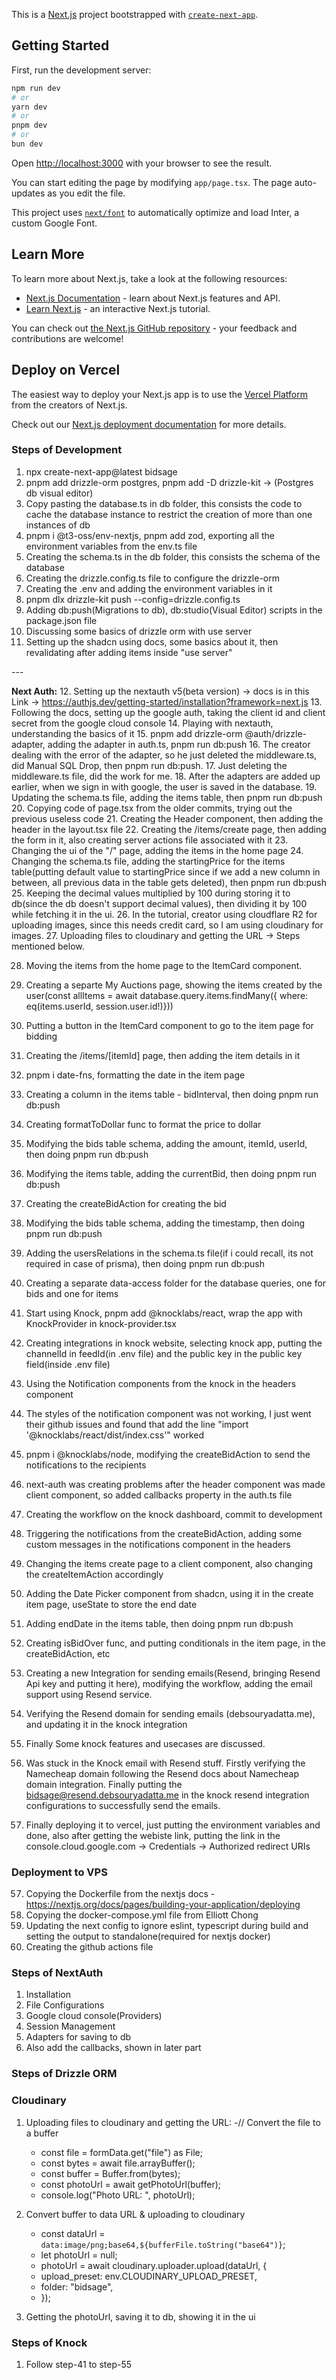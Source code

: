 This is a [Next.js](https://nextjs.org/) project bootstrapped with [`create-next-app`](https://github.com/vercel/next.js/tree/canary/packages/create-next-app).

## Getting Started

First, run the development server:

```bash
npm run dev
# or
yarn dev
# or
pnpm dev
# or
bun dev
```

Open [http://localhost:3000](http://localhost:3000) with your browser to see the result.

You can start editing the page by modifying `app/page.tsx`. The page auto-updates as you edit the file.

This project uses [`next/font`](https://nextjs.org/docs/basic-features/font-optimization) to automatically optimize and load Inter, a custom Google Font.

## Learn More

To learn more about Next.js, take a look at the following resources:

- [Next.js Documentation](https://nextjs.org/docs) - learn about Next.js features and API.
- [Learn Next.js](https://nextjs.org/learn) - an interactive Next.js tutorial.

You can check out [the Next.js GitHub repository](https://github.com/vercel/next.js/) - your feedback and contributions are welcome!

## Deploy on Vercel

The easiest way to deploy your Next.js app is to use the [Vercel Platform](https://vercel.com/new?utm_medium=default-template&filter=next.js&utm_source=create-next-app&utm_campaign=create-next-app-readme) from the creators of Next.js.

Check out our [Next.js deployment documentation](https://nextjs.org/docs/deployment) for more details.

### Steps of Development

1. npx create-next-app@latest bidsage
2. pnpm add drizzle-orm postgres, pnpm add -D drizzle-kit -> (Postgres db visual editor)
3. Copy pasting the database.ts in db folder, this consists the code to cache the database instance to restrict the creation of more than one instances of db
4. pnpm i @t3-oss/env-nextjs, pnpm add zod, exporting all the environment variables from the env.ts file
5. Creating the schema.ts in the db folder, this consists the schema of the database
6. Creating the drizzle.config.ts file to configure the drizzle-orm
7. Creating the .env and adding the environment variables in it
8. pnpm dlx drizzle-kit push --config=drizzle.config.ts
9. Adding db:push(Migrations to db), db:studio(Visual Editor) scripts in the package.json file
10. Discussing some basics of drizzle orm with use server
11. Setting up the shadcn using docs, some basics about it, then revalidating after adding items inside "use server"
<!-- Next Auth --> ---
<b>Next Auth:</b>
12. Setting up the nextauth v5(beta version) -> docs is in this Link -> https://authjs.dev/getting-started/installation?framework=next.js
13. Following the docs, setting up the google auth, taking the client id and client secret from the google cloud console
14. Playing with nextauth, understanding the basics of it
15. pnpm add drizzle-orm @auth/drizzle-adapter, adding the adapter in auth.ts, pnpm run db:push
16. The creator dealing with the error of the adapter, so he just deleted the middleware.ts, did Manual SQL Drop, then pnpm run db:push.
17. Just deleting the middleware.ts file, did the work for me.
18. After the adapters are added up earlier, when we sign in with google, the user is saved in the database.
19. Updating the schema.ts file, adding the items table, then pnpm run db:push
20. Copying code of page.tsx from the older commits, trying out the previous useless code
21. Creating the Header component, then adding the header in the layout.tsx file
22. Creating the /items/create page, then adding the form in it, also creating server actions file associated with it
23. Changing the ui of the "/" page, adding the items in the home page
24. Changing the schema.ts file, adding the startingPrice for the items table(putting default value to startingPrice since if we add a new column in between, all previous data in the table gets deleted), then pnpm run db:push
25. Keeping the decimal values multiplied by 100 during storing it to db(since the db doesn't support decimal values), then dividing it by 100 while fetching it in the ui.
26. In the tutorial, creator using cloudflare R2 for uploading images, since this needs credit card, so I am using cloudinary for images.
27. Uploading files to cloudinary and getting the URL -> Steps mentioned below.

28. Moving the items from the home page to the ItemCard component.
29. Creating a separte My Auctions page, showing the items created by the user(const allItems = await database.query.items.findMany({ where: eq(items.userId, session.user.id!)}))
30. Putting a button in the ItemCard component to go to the item page for bidding
31. Creating the /items/[itemId] page, then adding the item details in it
32. pnpm i date-fns, formatting the date in the item page
33. Creating a column in the items table - bidInterval, then doing pnpm run db:push
34. Creating formatToDollar func to format the price to dollar
35. Modifying the bids table schema, adding the amount, itemId, userId, then doing pnpm run db:push
36. Modifying the items table, adding the currentBid, then doing pnpm run db:push
37. Creating the createBidAction for creating the bid
38. Modifying the bids table schema, adding the timestamp, then doing pnpm run db:push
39. Adding the usersRelations in the schema.ts file(if i could recall, its not required in case of prisma), then doing pnpm run db:push
40. Creating a separate data-access folder for the database queries, one for bids and one for items

41. Start using Knock, pnpm add @knocklabs/react, wrap the app with KnockProvider in knock-provider.tsx
42. Creating integrations in knock website, selecting knock app, putting the channelId in feedId(in .env file) and the public key in the public key field(inside .env file)
43. Using the Notification components from the knock in the headers component
44. The styles of the notification component was not working, I just went their github issues and found that add the line "import '@knocklabs/react/dist/index.css'" worked
45. pnpm i @knocklabs/node, modifying the createBidAction to send the notifications to the recipients
46. next-auth was creating problems after the header component was made client component, so added callbacks property in the auth.ts file
47. Creating the workflow on the knock dashboard, commit to development
48. Triggering the notifications from the createBidAction, adding some custom messages in the notifications component in the headers
49. Changing the items create page to a client component, also changing the createItemAction accordingly
50. Adding the Date Picker component from shadcn, using it in the create item page, useState to store the end date
50. Adding endDate in the items table, then doing pnpm run db:push
51. Creating isBidOver func, and putting conditionals in the item page, in the createBidAction, etc
52. Creating a new Integration for sending emails(Resend, bringing Resend Api key and putting it here), modifying the workflow, adding the email support using Resend service.
53. Verifying the Resend domain for sending emails (debsouryadatta.me), and updating it in the knock integration
54. Finally Some knock features and usecases are discussed.



55. Was stuck in the Knock email with Resend stuff. Firstly verifying the Namecheap domain following the Resend docs about Namecheap domain integration. Finally putting the bidsage@resend.debsouryadatta.me in the knock resend integration configurations to successfully send the emails.

56. Finally deploying it to vercel, just putting the environment variables and done, also after getting the webiste link, putting the link in the console.cloud.google.com -> Credentials -> Authorized redirect URIs



### Deployment to VPS
57. Copying the Dockerfile from the nextjs docs - https://nextjs.org/docs/pages/building-your-application/deploying
58. Copying the docker-compose.yml file from Elliott Chong
59. Updating the next config to ignore eslint, typescript during build and setting the output to standalone(required for nextjs docker)
60. Creating the github actions file



### Steps of NextAuth
1. Installation
2. File Configurations
3. Google cloud console(Providers)
4. Session Management
5. Adapters for saving to db
6. Also add the callbacks, shown in later part


### Steps of Drizzle ORM


### Cloudinary
1. Uploading files to cloudinary and getting the URL:
    -// Convert the file to a buffer
    -   const file = formData.get("file") as File;
    -   const bytes = await file.arrayBuffer();
    -   const buffer = Buffer.from(bytes);
    -   const photoUrl = await getPhotoUrl(buffer);
    -   console.log("Photo URL: ", photoUrl);

2. Convert buffer to data URL & uploading to cloudinary
    -   const dataUrl = `data:image/png;base64,${bufferFile.toString("base64")}`;
    -   let photoUrl = null;
    -   photoUrl = await cloudinary.uploader.upload(dataUrl, {
    -   upload_preset: env.CLOUDINARY_UPLOAD_PRESET,
    -   folder: "bidsage",
    -   });

3. Getting the photoUrl, saving it to db, showing it in the ui


### Steps of Knock
1. Follow step-41 to step-55
